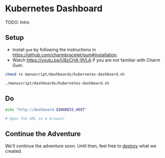 # Kubernetes Dashboard

TODO: Intro

## Setup

* Install `gum` by following the instructions in https://github.com/charmbracelet/gum#installation.
* Watch https://youtu.be/U8zCHA-9VLA if you are not familiar with Charm Gum.

```bash
chmod +x manuscript/dashboards/kubernetes-dashboard.sh

./manuscript/dashboards/kubernetes-dashboard.sh
```

## Do

```bash
echo "http://dashboard.$INGRESS_HOST"

# Open the URL in a browser
```

## Continue the Adventure

We'll continue the adventure soon. Until then, feel free to [destroy](../destroy/observability.md) what we created.
